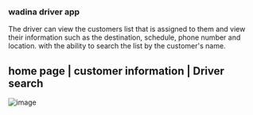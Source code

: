 ### wadina driver app

The driver can view the customers list that is assigned to them and view their information 
such as the destination, schedule, phone number and location. with the ability to search the list 
by the customer's name.

 home page | customer information | Driver search 
 --
![image](https://user-images.githubusercontent.com/85768718/196811358-fcb2a9e0-611c-45ca-b09e-03ba9c772a20.png)
